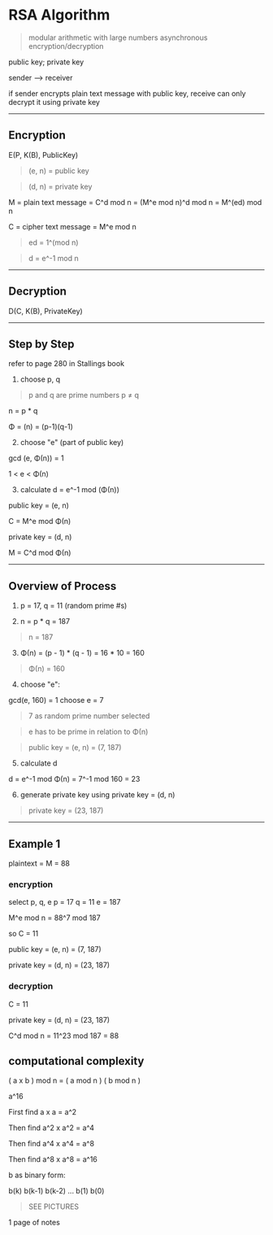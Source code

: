 # RSA Algorithm

> modular arithmetic with large numbers
> asynchronous encryption/decryption

public key; private key

sender --> receiver

if sender encrypts plain text message with public key, receive can only decrypt it using private key

---

## Encryption

E(P, K(B), PublicKey)

> (e, n) = public key

> (d, n) = private key

M = plain text message = C^d mod n = (M^e mod n)^d mod n = M^(ed) mod n

C = cipher text message = M^e mod n

> ed = 1^(mod n)

> d = e^-1 mod n

---

## Decryption

D(C, K(B), PrivateKey)


---

## Step by Step

refer to page 280 in Stallings book

1. choose p, q

> p and q are prime numbers
> p ≠ q

n = p * q

Φ = (n) = (p-1)(q-1)

2. choose "e" (part of public key)

gcd (e, Φ(n)) = 1

1 < e < Φ(n)

3. calculate d = e^-1 mod (Φ(n))

public key = (e, n)

C = M^e mod Φ(n)

private key = (d, n)

M = C^d mod Φ(n)

---

## Overview of Process

1. p = 17, q = 11 (random prime #s)

2. n = p * q = 187

> n = 187

3. Φ(n) = (p - 1) * (q - 1) = 16 * 10 = 160

> Φ(n) = 160

4. choose "e":

gcd(e, 160) = 1
choose e = 7

> 7 as random prime number selected

> e has to be prime in relation to Φ(n)

> public key = (e, n) = (7, 187)

5. calculate d

d = e^-1 mod Φ(n) = 7^-1 mod 160 = 23

6. generate private key using private key = (d, n)

> private key = (23, 187)

---

## Example 1

plaintext = M = 88

### encryption

select p, q, e
p = 17
q = 11
e = 187

M^e mod n = 88^7 mod 187

so C = 11

public key = (e, n) = (7, 187)

private key = (d, n) = (23, 187)

### decryption

C = 11

private key = (d, n) = (23, 187)

C^d mod n = 11^23 mod 187 = 88

## computational complexity

( a x b ) mod n = ( a mod n ) ( b mod n )

a^16

First find a x a = a^2

Then find a^2 x a^2 = a^4

Then find a^4 x a^4 = a^8

Then find a^8 x a^8 = a^16

b as binary form:

b(k) b(k-1) b(k-2) ... b(1) b(0)

> SEE PICTURES

1 page of notes